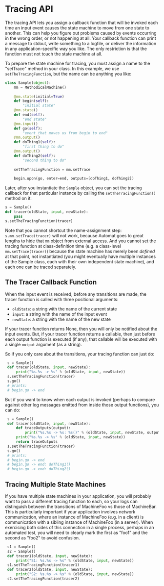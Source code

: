 # Tracing API

The tracing API lets you assign a callback function that will be invoked each
time an input event causes the state machine to move from one state to
another. This can help you figure out problems caused by events occurring in
the wrong order, or not happening at all. Your callback function can print a
message to stdout, write something to a logfile, or deliver the information
in any application-specific way you like. The only restriction is that the
function must not touch the state machine at all.

To prepare the state machine for tracing, you must assign a name to the
"setTrace" method in your class. In this example, we use
`setTheTracingFunction`, but the name can be anything you like:

```python
class Sample(object):
    mm = MethodicalMachine()
    
    @mm.state(initial=True)
    def begin(self):
        "initial state"
    @mm.state()
    def end(self):
        "end state"
    @mm.input()
    def go(self):
        "event that moves us from begin to end"
    @mm.output()
    def doThing1(self):
        "first thing to do"
    @mm.output()
    def doThing2(self):
        "second thing to do"
    
    setTheTracingFunction = mm.setTrace
    
    begin.upon(go, enter=end, outputs=[doThing1, doThing2])
```

Later, after you instantiate the `Sample` object, you can set the tracing
callback for that particular instance by calling the
`setTheTracingFunction()` method on it:

```python
s = Sample()
def tracer(oldState, input, newState):
    pass
s.setTheTracingFunction(tracer)
```

Note that you cannot shortcut the name-assignment step:
`s.mm.setTrace(tracer)` will not work, because Automat goes to great lengths
to hide that `mm` object from external access. And you cannot set the tracing
function at class-definition time (e.g. a class-level `mm.setTrace(tracer)`)
because the state machine has merely been *defined* at that point, not
instantiated (you might eventually have multiple instances of the Sample
class, each with their own independent state machine), and each one can be
traced separately.

## The Tracer Callback Function

When the input event is received, before any transitions are made, the tracer
function is called with three positional arguments:

* `oldState`: a string with the name of the current state
* `input`: a string with the name of the input event
* `newState`: a string with the name of the new state

If your tracer function returns None, then you will only be notified about
the input events. But, if your tracer function returns a callable, then just
before each output function is executed (if any), that callable will be
executed with a single `output` argument (as a string).

So if you only care about the transitions, your tracing function can just do:

```python
 s = Sample()
 def tracer(oldState, input, newState):
     print("%s.%s -> %s" % (oldState, input, newState))
 s.setTheTracingFunction(tracer)
 s.go()
 # prints:
 # begin.go -> end
```

But if you want to know when each output is invoked (perhaps to compare
against other log messages emitted from inside those output functions), you
can do:

```python
 s = Sample()
 def tracer(oldState, input, newState):
     def traceOutputs(output):
         print("%s.%s -> %s: %s()" % (oldState, input, newState, output))
     print("%s.%s -> %s" % (oldState, input, newState))
     return traceOutputs
 s.setTheTracingFunction(tracer)
 s.go()
 # prints:
 # begin.go -> end
 # begin.go -> end: doThing1()
 # begin.go -> end: doThing2()
```


## Tracing Multiple State Machines

If you have multiple state machines in your application, you will probably
want to pass a different tracing function to each, so your logs can
distinguish between the transitions of MachineFoo vs those of MachineBar.
This is particularly important if your application involves network
communication, where an instance of MachineFoo (e.g. in a client) is
communication with a sibling instance of MachineFoo (in a server). When
exercising both sides of this connection in a single process, perhaps in an
automated test, you will need to clearly mark the first as "foo1" and the
second as "foo2" to avoid confusion.

```python
 s1 = Sample()
 s2 = Sample()
 def tracer1(oldState, input, newState):
     print("S1: %s.%s -> %s" % (oldState, input, newState))
 s1.setTheTracingFunction(tracer1)
 def tracer2(oldState, input, newState):
     print("S2: %s.%s -> %s" % (oldState, input, newState))
 s2.setTheTracingFunction(tracer2)
```
